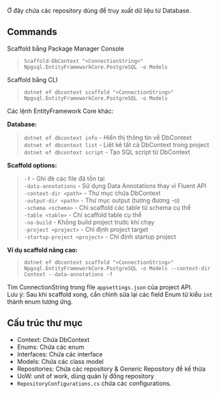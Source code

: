 ﻿Ở đây chứa các repository dùng để truy xuất dữ liệu từ Database.


## Commands
Scaffold bằng Package Manager Console
>`Scaffold-DbContext "<ConnectionString>" Npgsql.EntityFrameworkCore.PostgreSQL -o Models`

Scaffold bằng CLI 
>`dotnet ef dbcontext scaffold "<ConnectionString>" Npgsql.EntityFrameworkCore.PostgreSQL -o Models`

Các lệnh EntityFramework Core khác:

**Database:**
>`dotnet ef dbcontext info` - Hiển thị thông tin về DbContext  
>`dotnet ef dbcontext list` - Liệt kê tất cả DbContext trong project  
>`dotnet ef dbcontext script` - Tạo SQL script từ DbContext  

**Scaffold options:**
> `-f` - Ghi đè các file đã tồn tại  
>`-data-annotations` - Sử dụng Data Annotations thay vì Fluent API  
>`-context-dir <path>` - Thư mục chứa DbContext  
>`-output-dir <path>` - Thư mục output (tương đương -o)  
>`-schema <schema>` - Chỉ scaffold các table từ schema cụ thể  
>`-table <table>` - Chỉ scaffold table cụ thể  
>`-no-build` - Không build project trước khi chạy  
>`-project <project>` - Chỉ định project target  
>`-startup-project <project>` - Chỉ định startup project  

**Ví dụ scaffold nâng cao:**
>`dotnet ef dbcontext scaffold "<ConnectionString>" Npgsql.EntityFrameworkCore.PostgreSQL -o Models --context-dir Context --data-annotations -f`


Tìm ConnectionString trong file `appsettings.json` của project API.  
Lưu ý: Sau khi scaffold xong, cần chỉnh sửa lại các field Enum từ kiểu `int` thành enum tương ứng.

## Cấu trúc thư mục
- Context: Chứa DbContext
- Enums: Chứa các enum
- Interfaces: Chứa các interface
- Models: Chứa các class model
- Repositories: Chứa các repository & Generic Repository để kế thừa
- UoW: unit of work, dùng quản lý đống repository
- `RepositoryConfigurations.cs` chứa các configurations.

